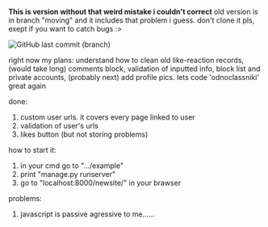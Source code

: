 __This is version without that weird mistake i couldn't correct__
old version is in branch "moving" and it includes that problem i guess. don't clone it pls, exept if you want to catch bugs :>

<img alt="GitHub last commit (branch)" src="https://img.shields.io/github/last-commit/invbeans/django_small_social_net/master?color=9cf&style=flat-square">

right now my plans: understand how to clean old like-reaction records, (would take long) comments block, validation of inputted info, block list and private accounts, (probably next) add profile pics. lets code 'odnoclassniki' great again

done:
1) custom user urls. it covers every page linked to user
2) validation of user's urls
3) likes button (but not storing problems)

how to start it: 
1) in your cmd go to ".../example"
2) print "manage.py runserver"
3) go to "localhost:8000/newsite/" in your brawser

problems:
1) javascript is passive agressive to me...... 
